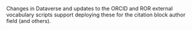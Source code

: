 Changes in Dataverse and updates to the ORCID and ROR external vocabulary scripts support deploying these for the citation block author field (and others).
